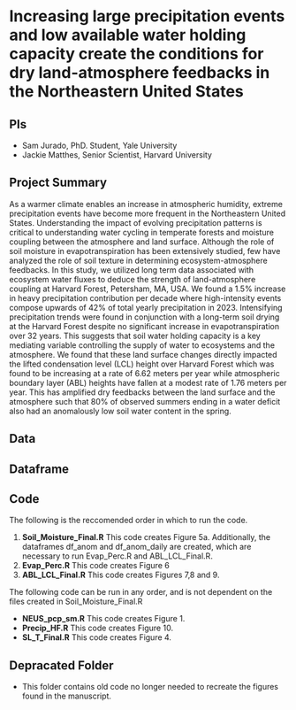 # Increasing large precipitation events and low available water holding capacity create the conditions for dry land-atmosphere feedbacks in the Northeastern United States

## PIs
- Sam Jurado, PhD. Student, Yale University
- Jackie Matthes, Senior Scientist, Harvard University

## Project Summary
As a warmer climate enables an increase in atmospheric humidity, extreme precipitation events have become more frequent in the Northeastern United States. Understanding the impact of evolving precipitation patterns is critical to understanding water cycling in temperate forests and moisture coupling between the atmosphere and land surface. Although the role of soil moisture in evapotranspiration has been extensively studied, few have analyzed the role of soil texture in determining ecosystem-atmosphere feedbacks. In this study, we utilized long term data associated with ecosystem water fluxes to deduce the strength of land-atmosphere coupling at Harvard Forest, Petersham, MA, USA. We found a 1.5% increase in heavy precipitation contribution per decade where high-intensity events compose upwards of 42% of total yearly precipitation in 2023. Intensifying precipitation trends were found in conjunction with a long-term soil drying at the Harvard Forest despite no significant increase in evapotranspiration over 32 years. This suggests that soil water holding capacity is a key mediating variable controlling the supply of water to ecosystems and the atmosphere. We found that these land surface changes directly impacted the lifted condensation level (LCL) height over Harvard Forest which was found to be increasing at a rate of 6.62 meters per year while atmospheric boundary layer (ABL) heights have fallen at a modest rate of 1.76 meters per year. This has amplified dry feedbacks between the land surface and the atmosphere such that 80% of observed summers ending in a water deficit also had an anomalously low soil water content in the spring.

## Data

## Dataframe

## Code
The following is the reccomended order in which to run the code.
1. **Soil_Moisture_Final.R** This code creates Figure 5a. Additionally, the dataframes df_anom and df_anom_daily are created, which are necessary to run Evap_Perc.R and ABL_LCL_Final.R.
2. **Evap_Perc.R** This code creates Figure 6
3. **ABL_LCL_Final.R** This code creates Figures 7,8 and 9.

The following code can be run in any order, and is not dependent on the files created in Soil_Moisture_Final.R
- **NEUS_pcp_sm.R** This code creates Figure 1.
- **Precip_HF.R** This code creates Figure 10.
- **SL_T_Final.R** This code creates Figure 4.


## Depracated Folder
- This folder contains old code no longer needed to recreate the figures found in the manuscript.
